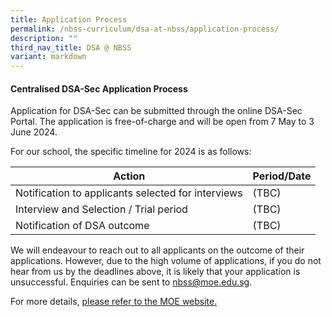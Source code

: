 ```yaml
---
title: Application Process
permalink: /nbss-curriculum/dsa-at-nbss/application-process/
description: ""
third_nav_title: DSA @ NBSS
variant: markdown
---
```

#### Centralised DSA-Sec Application Process

Application for DSA-Sec can be submitted through the online DSA-Sec Portal. The application is free-of-charge and will be open from 7 May to 3 June 2024. 

For our school, the specific timeline for 2024 is as follows:

| Action | Period/Date | 
| -------- | -------- | 
| Notification to applicants selected for interviews | (TBC)    | 
| Interview and Selection / Trial period | (TBC)    | 
| Notification of DSA outcome | (TBC)     | 

We will endeavour to reach out to all applicants on the outcome of their applications. However, due to the high volume of applications, if you do not hear from us by the deadlines above, it is likely that your application is unsuccessful. Enquiries can be sent to nbss@moe.edu.sg.

For more details, [please refer to the MOE website.](http://www.moe.gov.sg/dsa-sec)